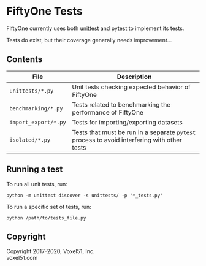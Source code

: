 # FiftyOne Tests

FiftyOne currently uses both
[unittest](https://docs.python.org/3/library/unittest.html) and
[pytest](https://docs.pytest.org/en/stable) to implement its tests.

Tests do exist, but their coverage generally needs improvement...

## Contents

| File                 | Description                                                                                 |
| -------------------- | ------------------------------------------------------------------------------------------- |
| `unittests/*.py`     | Unit tests checking expected behavior of FiftyOne                                           |
| `benchmarking/*.py`  | Tests related to benchmarking the performance of FiftyOne                                   |
| `import_export/*.py` | Tests for importing/exporting datasets                                                      |
| `isolated/*.py`      | Tests that must be run in a separate `pytest` process to avoid interfering with other tests |

## Running a test

To run all unit tests, run:

```shell
python -m unittest discover -s unittests/ -p '*_tests.py'
```

To run a specific set of tests, run:

```shell
python /path/to/tests_file.py
```

## Copyright

Copyright 2017-2020, Voxel51, Inc.<br> voxel51.com
